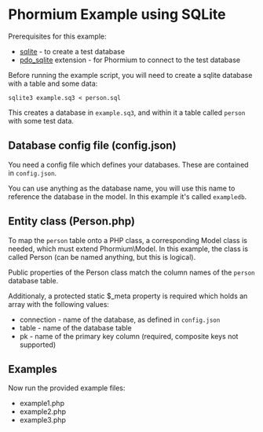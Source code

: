 Phormium Example using SQLite
=============================
Prerequisites for this example:
* [sqlite](http://www.sqlite.org/) - to create a test database
* [pdo_sqlite](http://php.net/manual/en/ref.pdo-sqlite.php) extension - for Phormium to connect to the test database

Before running the example script, you will need to create a sqlite database with a table and some data:

    sqlite3 example.sq3 < person.sql

This creates a database in `example.sq3`, and within it a table called `person` with some test data.

Database config file (config.json)
----------------------------------
You need a config file which defines your databases. These are contained in `config.json`.

You can use anything as the database name, you will use this name to reference the database in the model. In this example it's called `exampledb`.

Entity class (Person.php)
-------------------------
To map the `person` table onto a PHP class, a corresponding Model class is needed, which must extend Phormium\Model. In this example, the class is called Person (can be named anything, but this is logical).

Public properties of the Person class match the column names of the `person` database table.

Additionaly, a protected static $_meta property is required which holds an array with the following values:
- connection - name of the database, as defined in `config.json`
- table - name of the database table
- pk - name of the primary key column (required, composite keys not supported)

Examples
--------
Now run the provided example files:
* example1.php
* example2.php
* example3.php
